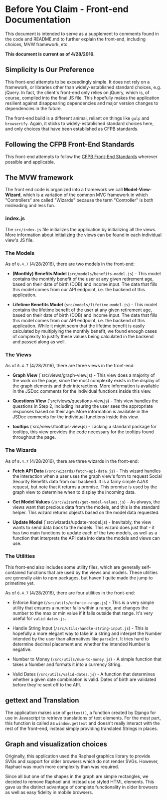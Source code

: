 
# Before You Claim - Front-end Documentation

This document is intended to serve as a supplement to comments found in the
code and README.md to further explain the front-end, including choices, MVW
framework, etc.

__This document is current as of 4/28/2016.__

## Simplicity Is Our Preference

This front-end attempts to be exceedingly simple. It does not rely on a
framework, or libraries other than widely-established standard choices, e.g.
jQuery. In fact, the client's front-end only relies on jQuery, which is, of
course, compiled into the final JS file. This hopefully makes the application
resilient against disappearing dependencies and major version changes to
dependencies in the future.

The front-end build is a different animal, reliant on things like `gulp`
and `browserify`. Again, it sticks to widely-established standard choices
here, and only choices that have been established as CFPB standards.

## Following the CFPB Front-End Standards

This front-end attempts to follow the [CFPB Front-End
Standards](https://github.com/cfpb/front-end) wherever possible and
applicable.

## The MVW framework

The front end code is organized into a framework we call __Model-View-
Wizard__, which is a variation of the common MVC framework in which
"Controllers" are called "Wizards" because the term "Controller" is both
misleading and less fun.

### index.js

The `src/index.js` file initializes the application by initializing all the
views. More information about initializing the views can be found in each
individual view's JS file.

### The Models

As of `0.4.7` (4/28/2016), there are two models in the front-end:

* __(Monthly) Benefits Model__ (`src/models/benefits-model.js`) - This model
contains the monthly benefit of the user at any given retirement age, based on
their date of birth (DOB) and income input. The data that fills this model
comes from our API endpoint, i.e. the backend of this application.

* __Lifetime Benefits Model__ (`src/models/lifetime-model.js`) - This model
contains the lifetime benefit of the user at any given retirement age, based
on their date of birth (DOB) and income input. The data that fills this model
comes from our API endpoint, i.e. the backend of this application. While it
might seem that the lifetime benefit is easily calculated by multiplying the
monthly benefit, we found enough cases of complexity to justify these values
being calculated in the backend and passed along as well.

### The Views

As of `0.4.7` (4/28/2016), there are three views in the front-end:

* __Graph View__ (`src/views/graph-view.js) - This view does a majority of the
work on the page, since the most complexity exists in the display of the graph
elements and their interactions. More information is available in the JSDoc
comments for the individual functions inside this view.

* __Questions View__ (`src/views/questions-view.js) - This view handles the
questions in Step 2, including insuring the user sees the appropriate
responses based on their age. More information is available in the JSDoc
comments for the individual functions inside this view.

* __tooltips__ (`src/views/tooltips-view.js) - Lacking a standard package for
tooltips, this view provides the code necessary for the tooltips found
throughout the page.

### The Wizards

As of `0.4.7` (4/28/2016), there are three wizards in the front-end:

* __Fetch API Data__ (`/src/wizards/fetch-api-data.js`) - This wizard handles
the interaction when a user uses the graph view's form to request Social
Security Benefits data from our backend. It is a fairly simple AJAX request,
but note that it returns a promise. This promise is used by the graph view to
determine when to display the incoming data.

* __Get Model Values__ (`/src/wizards/get-model-values.js`) - As always, the
views want that precious data from the models, and this is the standard
helper. This wizard returns objects based on the model data requested.

* __Update Model__ (`src/wizards/update-model.js) - Inevitably, the view wants
to send data back to the models. This wizard does just that - it has two main
functions to update each of the two models, as well as a function that
interprets the API data into data the models and views can use.

### The Utilities

This front-end also includes some utility files, which are generally self-
contained functions that are used by the views and models. These utilities are
generally akin to npm packages, but haven't quite made the jump to primetime
yet.

As of `0.4.7` (4/28/2016), there are four utilities in the front-end:

* Enforce Range (`/src/utils/enforce-range.js`) - This is a very simple
utility that ensures a number falls within a range, and changes the number to
the max or min value if it falls outside that range. It's very useful for
`valid-dates.js`.

* Handle String Input (`/src/utils/handle-string-input.js`) - This is
hopefully a more elegant way to take in a string and interpet the Number
intended by the user than alternatives like `parseInt`. It tries hard to
determine decimal placement and whether the intended Number is negative.

* Number to Money (`/src/utils/num-to-money.js`) - A simple function that
takes a Number and formats it into a currency String.

* Valid Dates (`/src/utils/valid-dates.js`) - A function that determines
whether a given date combination is valid. Dates of birth are validated
before they're sent off to the API.


## gettext and Translation

The application makes use of `gettext()`, a function created by Django
for use in Javascript to retrieve translations of text elements. For the
most part, this function is called as `window.gettext` and doesn't really
interact with the rest of the front-end, instead simply providing translated
Strings in places.

## Graph and visualization choices

Originally, this application used the Raphael graphics library to provide
SVGs and support for older browsers which do not render SVGs. However, Raphael
was much more complexity than was required.

Since all but one of the shapes in the graph are simple rectangles, we decided
to remove Raphael and instead use styled HTML elements. This gave us the distinct
advantage of complete functionality in older browsers as well as easy fidelity
in mobile browsers. 
